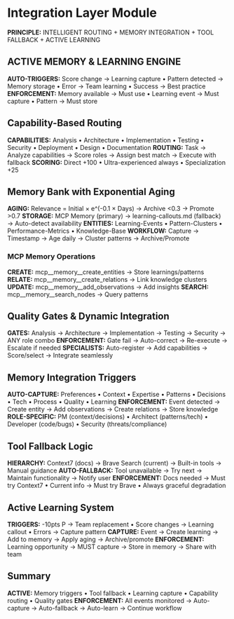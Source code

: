 # Integration Layer Module

**PRINCIPLE:** INTELLIGENT ROUTING + MEMORY INTEGRATION + TOOL FALLBACK + ACTIVE LEARNING

## ACTIVE MEMORY & LEARNING ENGINE

**AUTO-TRIGGERS:** Score change → Learning capture • Pattern detected → Memory storage • Error → Team learning • Success → Best practice
**ENFORCEMENT:** Memory available → Must use • Learning event → Must capture • Pattern → Must store

## Capability-Based Routing

**CAPABILITIES:** Analysis • Architecture • Implementation • Testing • Security • Deployment • Design • Documentation
**ROUTING:** Task → Analyze capabilities → Score roles → Assign best match → Execute with fallback
**SCORING:** Direct +100 • Ultra-experienced always • Specialization +25

## Memory Bank with Exponential Aging

**AGING:** Relevance = Initial × e^(-0.1 × Days) → Archive <0.3 → Promote >0.7
**STORAGE:** MCP Memory (primary) → learning-callouts.md (fallback) → Auto-detect availability
**ENTITIES:** Learning-Events • Pattern-Clusters • Performance-Metrics • Knowledge-Base
**WORKFLOW:** Capture → Timestamp → Age daily → Cluster patterns → Archive/Promote

### MCP Memory Operations
**CREATE:** mcp__memory__create_entities → Store learnings/patterns
**RELATE:** mcp__memory__create_relations → Link knowledge clusters  
**UPDATE:** mcp__memory__add_observations → Add insights
**SEARCH:** mcp__memory__search_nodes → Query patterns

## Quality Gates & Dynamic Integration

**GATES:** Analysis → Architecture → Implementation → Testing → Security → ANY role combo
**ENFORCEMENT:** Gate fail → Auto-correct → Re-execute → Escalate if needed
**SPECIALISTS:** Auto-register → Add capabilities → Score/select → Integrate seamlessly

## Memory Integration Triggers

**AUTO-CAPTURE:** Preferences • Context • Expertise • Patterns • Decisions • Tech • Process • Quality • Learning
**ENFORCEMENT:** Event detected → Create entity → Add observations → Create relations → Store knowledge
**ROLE-SPECIFIC:** PM (context/decisions) • Architect (patterns/tech) • Developer (code/bugs) • Security (threats/compliance)

## Tool Fallback Logic

**HIERARCHY:** Context7 (docs) → Brave Search (current) → Built-in tools → Manual guidance
**AUTO-FALLBACK:** Tool unavailable → Try next → Maintain functionality → Notify user
**ENFORCEMENT:** Docs needed → Must try Context7 • Current info → Must try Brave • Always graceful degradation

## Active Learning System

**TRIGGERS:** -10pts P → Team replacement • Score changes → Learning callout • Errors → Capture pattern
**CAPTURE:** Event → Create learning → Add to memory → Apply aging → Archive/promote
**ENFORCEMENT:** Learning opportunity → MUST capture → Store in memory → Share with team

## Summary

**ACTIVE:** Memory triggers • Tool fallback • Learning capture • Capability routing • Quality gates
**ENFORCEMENT:** All events monitored → Auto-capture → Auto-fallback → Auto-learn → Continue workflow